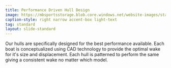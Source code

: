 ```yaml
---
title: Performance Driven Hull Design
image: https://mbsportsstorage.blob.core.windows.net/website-images/standards/2017/performance-hull2017.jpg
caption-style: right narrow accent-box light-text
tag: standard
layout: slide-standard
---
```

Our hulls are specifically designed for the best performance available.  Each boat is conceptualized using CAD technology to provide the optimal wake for it's size and displacement.  Each hull is patterned to perform the same giving a consistent wake no matter which model.
